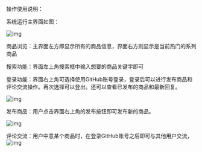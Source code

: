 操作使用说明：

 

系统运行主界面如图：

![img](https://s1.ax1x.com/2020/06/09/t46HXt.png)

 

商品浏览：主界面左方即显示所有的商品信息，界面右方则显示是当前热门的系列商品

搜索功能：界面左上角搜索框中输入想要的商品关键字即可

登录功能：界面右上角可选择使用GitHub账号登录，登录后可以进行发布商品和评论交流操作。再次选择可以登出。还可以查看已发布的商品和最新回复。

![img](https://s1.ax1x.com/2020/06/09/t4y7ZT.png)

发布商品：用户点击界面右上角的发布按钮即可发布新的商品。

![img](https://s1.ax1x.com/2020/06/09/t4cp1s.png)

评论交流：用户中意某个商品时，在登录GitHub账号之后即可与其他用户交流，![img](https://s1.ax1x.com/2020/06/09/t4cHC4.png)

 

 